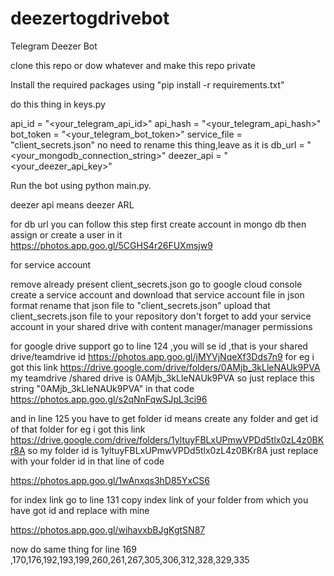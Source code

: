 # deezertogdrivebot
Telegram Deezer Bot



clone this repo or dow whatever and make this repo private 


Install the required packages using "pip install -r requirements.txt"

  
  
 
 do this thing in keys.py  
 
 
 
api_id = "<your_telegram_api_id>"
api_hash = "<your_telegram_api_hash>"
bot_token = "<your_telegram_bot_token>"
service_file = "client_secrets.json"     no need to rename this thing,leave as it is
db_url = "<your_mongodb_connection_string>"
deezer_api = "<your_deezer_api_key>"

Run the bot using python main.py.






deezer api means deezer ARL 


for db url you can follow this step 
first create account in mongo db
then assign or create a user in it 
https://photos.app.goo.gl/5CGHS4r26FUXmsjw9






for service account

remove already present client_secrets.json
go to google cloud console
create a service account and download that service account file in json format
rename that json file to "client_secrets.json"
upload that client_secrets.json file to your repository
don't forget to add your service account in your shared drive with content manager/manager permissions 



for google drive support
go to line 124 ,you will se id ,that is your shared drive/teamdrive id 
https://photos.app.goo.gl/jMYVjNqeXf3Dds7n9
for eg i got this link https://drive.google.com/drive/folders/0AMjb_3kLleNAUk9PVA
my teamdrive /shared drive is 0AMjb_3kLleNAUk9PVA
so just replace this string "0AMjb_3kLleNAUk9PVA" in that code
https://photos.app.goo.gl/s2qNnFqwSJpL3ci96




and in line 125 you have to get folder id means create any folder and get id of that folder 
for eg i got this link https://drive.google.com/drive/folders/1yltuyFBLxUPmwVPDd5tlx0zL4z0BKr8A
so my folder id is 1yltuyFBLxUPmwVPDd5tlx0zL4z0BKr8A
just replace with your folder id in that line of code 

https://photos.app.goo.gl/1wAnxqs3hD85YxCS6





for index link
go to line 131 
copy index link of your folder from which you have got id 
and replace with mine

https://photos.app.goo.gl/wihavxbBJgKgtSN87






now do same thing for line 169 ,170,176,192,193,199,260,261,267,305,306,312,328,329,335
